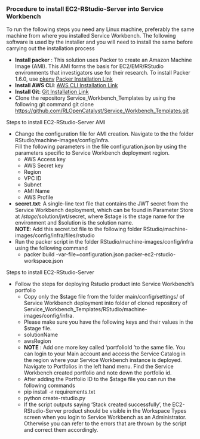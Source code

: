 ### Procedure to install EC2-RStudio-Server into Service Workbench

To run the following steps you need any Linux machine, preferably the same machine from where you installed Service Workbench. The following software is used by the installer and you will need to install the same before carrying out the installation process

 * **Install packer** : This solution uses Packer to create an Amazon Machine Image (AMI). This AMI forms the basis for EC2/EMR/RStudio environments that investigators use for their research.
To install Packer 1.6.0, use [pkenv](https://github.com/iamhsa/pkenv) 
[Packer Installation Link](https://learn.hashicorp.com/tutorials/packer/get-started-install-cli)
 * **Install AWS CLI**: [AWS  CLI Installation Link](https://docs.aws.amazon.com/cli/latest/userguide/cli-chap-install.html)
 *  **Install Git**: [Git Installation Link](https://git-scm.com/book/en/v2/Getting-Started-Installing-Git)
 * Clone the repository Service_Workbench_Templates by using the following git command
git clone https://github.com/RLOpenCatalyst/Service_Workbench_Templates.git

Steps to install EC2-RStudio-Server AMI

 * Change the configuration file for AMI creation.
Navigate to the the folder RStudio/machine-images/config/infra. <br />
Fill the following parameters in the file configuration.json by using the parameters specific to Service Workbench deployment region.
	- AWS Access key
	- AWS Secret key
	- Region
	- VPC ID
	- Subnet
	- AMI Name
	- AWS Profile
 * **secret.txt**: A single-line text file that contains the JWT secret from the Service Workbench deployment, which can be found in Parameter Store at /$stage/$solution/jwt/secret, where $stage is the stage name for the environment and $solution is the solution name. <br />
**NOTE**: Add this secret.txt file to the following folder RStudio/machine-images/config/infra/files/rstudio
 * Run the packer script in the folder RStudio/machine-images/config/infra using the following command
    - packer build -var-file=configuration.json packer-ec2-rstudio-workspace.json

Steps to install EC2-RStudio-Server

 * Follow the steps for deploying Rstudio product into Service Workbench’s portfolio
    * Copy only the $stage file from the folder main/config/settings/ of
    Service Workbench deployment into folder of cloned repository of
    Service_Workbench_Templates/RStudio/machine-images/config/infra.
    * Please make sure you have the following keys and their values in the
    $stage file.
    -   solutionName
    -   awsRegion
    * **NOTE** : Add one more key called ‘portfolioId ’to the same file. You can login to your Main account and access the Service Catalog in the region where your Service Workbench instance is deployed. Navigate to Portfolios in the left hand menu. Find the Service Workbench created portfolio and note down the portfolio id.
    * After adding the Portfolio ID to the $stage file you can run the
    following commands 	
    -  pip install -r requirements.txt  	 
    -  python create-rstudio.py
    * If the script outputs saying ‘Stack created successfully’, the EC2-RStudio-Server product should be visible in the Workspace Types screen when you login to Service Workbench as an Administrator. Otherwise you can refer to the errors that are thrown by the script and correct them accordingly.